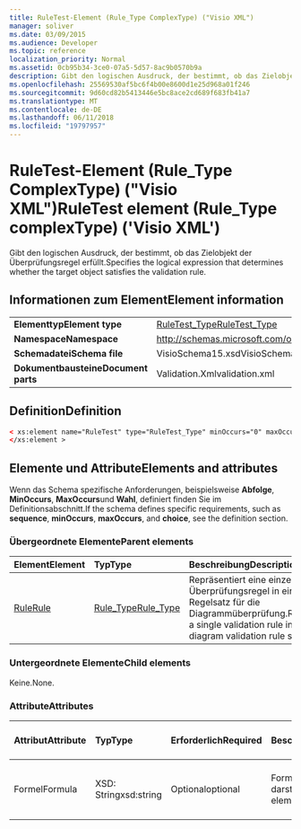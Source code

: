 ```yaml
---
title: RuleTest-Element (Rule_Type ComplexType) ("Visio XML")
manager: soliver
ms.date: 03/09/2015
ms.audience: Developer
ms.topic: reference
localization_priority: Normal
ms.assetid: 0cb95b34-3ce0-07a5-5d57-8ac9b0570b9a
description: Gibt den logischen Ausdruck, der bestimmt, ob das Zielobjekt der Überprüfungsregel erfüllt.
ms.openlocfilehash: 25569530af5bc6f4b00e8600d1e25d968a01f246
ms.sourcegitcommit: 9d60cd82b5413446e5bc8ace2cd689f683fb41a7
ms.translationtype: MT
ms.contentlocale: de-DE
ms.lasthandoff: 06/11/2018
ms.locfileid: "19797957"
---
```

# <a name="ruletest-element-ruletype-complextype-visio-xml"></a><span data-ttu-id="b32dd-103">RuleTest-Element (Rule_Type ComplexType) ("Visio XML")</span><span class="sxs-lookup"><span data-stu-id="b32dd-103">RuleTest element (Rule_Type complexType) ('Visio XML')</span></span>

<span data-ttu-id="b32dd-104">Gibt den logischen Ausdruck, der bestimmt, ob das Zielobjekt der Überprüfungsregel erfüllt.</span><span class="sxs-lookup"><span data-stu-id="b32dd-104">Specifies the logical expression that determines whether the target object satisfies the validation rule.</span></span>
  
## <a name="element-information"></a><span data-ttu-id="b32dd-105">Informationen zum Element</span><span class="sxs-lookup"><span data-stu-id="b32dd-105">Element information</span></span>

|||
|:-----|:-----|
|<span data-ttu-id="b32dd-106">**Elementtyp**</span><span class="sxs-lookup"><span data-stu-id="b32dd-106">**Element type**</span></span> <br/> |[<span data-ttu-id="b32dd-107">RuleTest_Type</span><span class="sxs-lookup"><span data-stu-id="b32dd-107">RuleTest_Type</span></span>](ruletest_type-complextypevisio-xml.md) <br/> |
|<span data-ttu-id="b32dd-108">**Namespace**</span><span class="sxs-lookup"><span data-stu-id="b32dd-108">**Namespace**</span></span> <br/> |http://schemas.microsoft.com/office/visio/2012/main  <br/> |
|<span data-ttu-id="b32dd-109">**Schemadatei**</span><span class="sxs-lookup"><span data-stu-id="b32dd-109">**Schema file**</span></span> <br/> |<span data-ttu-id="b32dd-110">VisioSchema15.xsd</span><span class="sxs-lookup"><span data-stu-id="b32dd-110">VisioSchema15.xsd</span></span>  <br/> |
|<span data-ttu-id="b32dd-111">**Dokumentbausteine**</span><span class="sxs-lookup"><span data-stu-id="b32dd-111">**Document parts**</span></span> <br/> |<span data-ttu-id="b32dd-112">Validation.Xml</span><span class="sxs-lookup"><span data-stu-id="b32dd-112">validation.xml</span></span>  <br/> |
   
## <a name="definition"></a><span data-ttu-id="b32dd-113">Definition</span><span class="sxs-lookup"><span data-stu-id="b32dd-113">Definition</span></span>

```XML
< xs:element name="RuleTest" type="RuleTest_Type" minOccurs="0" maxOccurs="1" >
</xs:element >
```

## <a name="elements-and-attributes"></a><span data-ttu-id="b32dd-114">Elemente und Attribute</span><span class="sxs-lookup"><span data-stu-id="b32dd-114">Elements and attributes</span></span>

<span data-ttu-id="b32dd-115">Wenn das Schema spezifische Anforderungen, beispielsweise **Abfolge**, **MinOccurs**, **MaxOccurs**und **Wahl**, definiert finden Sie im Definitionsabschnitt.</span><span class="sxs-lookup"><span data-stu-id="b32dd-115">If the schema defines specific requirements, such as **sequence**, **minOccurs**, **maxOccurs**, and **choice**, see the definition section.</span></span> 
  
### <a name="parent-elements"></a><span data-ttu-id="b32dd-116">Übergeordnete Elemente</span><span class="sxs-lookup"><span data-stu-id="b32dd-116">Parent elements</span></span>

|<span data-ttu-id="b32dd-117">**Element**</span><span class="sxs-lookup"><span data-stu-id="b32dd-117">**Element**</span></span>|<span data-ttu-id="b32dd-118">**Typ**</span><span class="sxs-lookup"><span data-stu-id="b32dd-118">**Type**</span></span>|<span data-ttu-id="b32dd-119">**Beschreibung**</span><span class="sxs-lookup"><span data-stu-id="b32dd-119">**Description**</span></span>|
|:-----|:-----|:-----|
|[<span data-ttu-id="b32dd-120">Rule</span><span class="sxs-lookup"><span data-stu-id="b32dd-120">Rule</span></span>](rule-element-ruleset_type-complextypevisio-xml.md) <br/> |[<span data-ttu-id="b32dd-121">Rule_Type</span><span class="sxs-lookup"><span data-stu-id="b32dd-121">Rule_Type</span></span>](rule_type-complextypevisio-xml.md) <br/> |<span data-ttu-id="b32dd-122">Repräsentiert eine einzelne Überprüfungsregel in einem Regelsatz für die Diagrammüberprüfung.</span><span class="sxs-lookup"><span data-stu-id="b32dd-122">Represents a single validation rule in a diagram validation rule set.</span></span>  <br/> |
   
### <a name="child-elements"></a><span data-ttu-id="b32dd-123">Untergeordnete Elemente</span><span class="sxs-lookup"><span data-stu-id="b32dd-123">Child elements</span></span>

<span data-ttu-id="b32dd-124">Keine.</span><span class="sxs-lookup"><span data-stu-id="b32dd-124">None.</span></span>
  
### <a name="attributes"></a><span data-ttu-id="b32dd-125">Attribute</span><span class="sxs-lookup"><span data-stu-id="b32dd-125">Attributes</span></span>

|<span data-ttu-id="b32dd-126">**Attribut**</span><span class="sxs-lookup"><span data-stu-id="b32dd-126">**Attribute**</span></span>|<span data-ttu-id="b32dd-127">**Typ**</span><span class="sxs-lookup"><span data-stu-id="b32dd-127">**Type**</span></span>|<span data-ttu-id="b32dd-128">**Erforderlich**</span><span class="sxs-lookup"><span data-stu-id="b32dd-128">**Required**</span></span>|<span data-ttu-id="b32dd-129">**Beschreibung**</span><span class="sxs-lookup"><span data-stu-id="b32dd-129">**Description**</span></span>|<span data-ttu-id="b32dd-130">**Mögliche Werte**</span><span class="sxs-lookup"><span data-stu-id="b32dd-130">**Possible values**</span></span>|
|:-----|:-----|:-----|:-----|:-----|
|<span data-ttu-id="b32dd-131">Formel</span><span class="sxs-lookup"><span data-stu-id="b32dd-131">Formula</span></span>  <br/> |<span data-ttu-id="b32dd-132">XSD: String</span><span class="sxs-lookup"><span data-stu-id="b32dd-132">xsd:string</span></span>  <br/> |<span data-ttu-id="b32dd-133">Optional</span><span class="sxs-lookup"><span data-stu-id="b32dd-133">optional</span></span>  <br/> |<span data-ttu-id="b32dd-134">Formel für das Element darstellt.</span><span class="sxs-lookup"><span data-stu-id="b32dd-134">Represents the element's formula.</span></span>  <br/> |<span data-ttu-id="b32dd-135">Die Werte für die XSD: String.</span><span class="sxs-lookup"><span data-stu-id="b32dd-135">Values of the xsd:string.</span></span>  <br/> |
   

